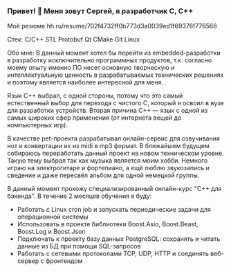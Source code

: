 ### Привет! 👋 Меня зовут Сергей, я разработчик C, C++

Моё резюме hh.ru/resume/702f4732ff0b773d3a0039ed1f69376f776568

Стек:
C/C++
STL
Protobuf
Qt
CMake
Git
Linux

Обо мне:
В данный момент хотел бы перейти из embedded-разработки в разработку исключительно программных продуктов, т.к. согласно моему опыту именно ПО несет основную творческую и интеллектуальную ценность в разрабатываемых технических решениях и поэтому является наиболее интересной для меня.

Язык C++ выбрал, с одной стороны, потому что это самый естественный выбор для перехода с чистого C, который я освоил в вузе для разработки устройств. Вторая причина C++ — язык с одной из самых широких сфер применения (от интернета вещей до компьютерных игр).

В качестве pet-проекта разрабатывал онлайн-сервис для озвучивания нот и конвертации их из midi в mp3 формат. В ближайшем будущем собираюсь переработать данный проект на новом техническом уровне. Такую тему выбрал так как музыка является моим хобби. Немного играю на электрогитаре и фортепиано, а ещё люблю звукозапись и сведение и даже пересвёл альбом для одной немецкой группы.

В данный момент прохожу специализированный онлайн-курс "C++ для бэкенда". В течение 2 месяцев обучения я буду:
- Работать с Linux cron job и запускать периодические задачи для операционной системы
- Использовать в проекте библиотеки Boost.Asio, Boost.Beast, Boost.Log и Boost.Json
- Подключать к проекту базу данных PostgreSQL: сохранять и читать данные из БД при помощи SQL-запросов
- Работать с сетевыми протоколами TCP, UDP, HTTP и соединять веб-сервер с фронтендом

<!--
**bogaev/bogaev** is a ✨ _special_ ✨ repository because its `README.md` (this file) appears on your GitHub profile.

Here are some ideas to get you started:

- 🔭 I’m currently working on ...
- 🌱 I’m currently learning ...
- 👯 I’m looking to collaborate on ...
- 🤔 I’m looking for help with ...
- 💬 Ask me about ...
- 📫 How to reach me: ...
- 😄 Pronouns: ...
- ⚡ Fun fact: ...
-->
